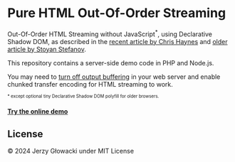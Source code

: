 Pure HTML Out-Of-Order Streaming
================================

Out-Of-Order HTML Streaming without JavaScript<sup>\*</sup>, using Declarative Shadow DOM, as described in the [recent article by Chris Haynes](https://lamplightdev.com/blog/2024/01/10/streaming-html-out-of-order-without-javascript/) and [older article by Stoyan Stefanov](https://www.phpied.com/progressive-rendering-via-multiple-flushes/).

This repository contains a server-side demo code in PHP and Node.js.

You may need to [turn off output buffering](https://www.jeffgeerling.com/blog/2016/streaming-php-disabling-output-buffering-php-apache-nginx-and-varnish) in your web server and enable chunked transfer encoding for HTML streaming to work.

<sub><sup>\* except optional tiny Declarative Shadow DOM polyfill for older browsers.</sup></sub>

#### [Try the online demo](https://kodus.pl/)

## License

&copy; 2024 Jerzy Głowacki under MIT License